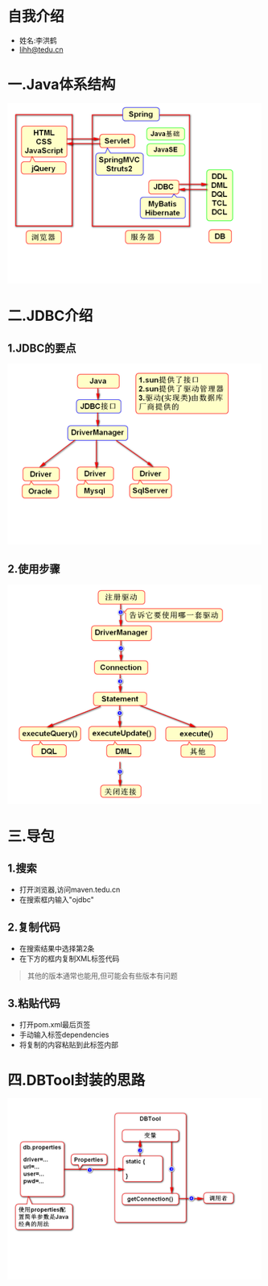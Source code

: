 # 自我介绍
- 姓名:李洪鹤
- lihh@tedu.cn

# 一.Java体系结构
![](1.png)

# 二.JDBC介绍
## 1.JDBC的要点
![](2.png)

## 2.使用步骤
![](3.png)

# 三.导包
## 1.搜索
- 打开浏览器,访问maven.tedu.cn
- 在搜索框内输入"ojdbc"

## 2.复制代码
- 在搜索结果中选择第2条
- 在下方的框内复制XML标签代码

> 其他的版本通常也能用,但可能会有些版本有问题

## 3.粘贴代码
- 打开pom.xml最后页签
- 手动输入标签dependencies
- 将复制的内容粘贴到此标签内部

# 四.DBTool封装的思路
![](4.png)